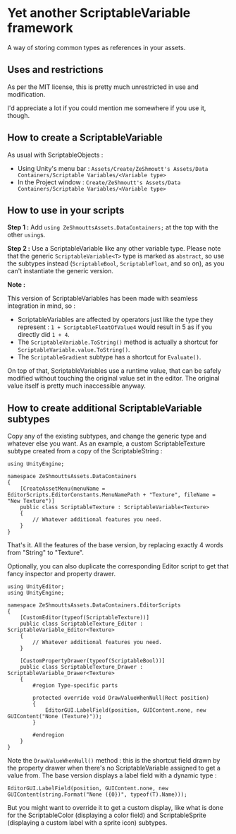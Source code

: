 # Yet another ScriptableVariable framework

A way of storing common types as references in your assets.

## Uses and restrictions

As per the MIT license, this is pretty much unrestricted in use and modification.

I'd appreciate a lot if you could mention me somewhere if you use it, though.

## How to create a ScriptableVariable

As usual with ScriptableObjects :

* Using Unity's menu bar : `Assets/Create/ZeShmoutt's Assets/Data Containers/Scriptable Variables/<Variable type>`
* In the Project window : `Create/ZeShmoutt's Assets/Data Containers/Scriptable Variables/<Variable type>`

## How to use in your scripts

**Step 1 :** Add `using ZeShmouttsAssets.DataContainers;` at the top with the other `using`s.

**Step 2 :** Use a ScriptableVariable like any other variable type. Please note that the generic `ScriptableVariable<T>` type is marked as `abstract`, so use the subtypes instead (`ScriptableBool`, `ScriptableFloat`, and so on), as you can't instantiate the generic version.

**Note :**

This version of ScriptableVariables has been made with seamless integration in mind, so :

* ScriptableVariables are affected by operators just like the type they represent : `1 + ScriptableFloatOfValue4` would result in 5 as if you directly did `1 + 4`.
* The `ScriptableVariable.ToString()` method is actually a shortcut for `ScriptableVariable.value.ToString()`.
* The `ScriptableGradient` subtype has a shortcut for `Evaluate()`.

On top of that, ScriptableVariables use a runtime value, that can be safely modified without touching the original value set in the editor. The original value itself is pretty much inaccessible anyway.

## How to create additional ScriptableVariable subtypes

Copy any of the existing subtypes, and change the generic type and whatever else you want. As an example, a custom ScriptableTexture subtype created from a copy of the ScriptableString :

    using UnityEngine;

    namespace ZeShmouttsAssets.DataContainers
    {
        [CreateAssetMenu(menuName = EditorScripts.EditorConstants.MenuNamePath + "Texture", fileName = "New Texture")]
        public class ScriptableTexture : ScriptableVariable<Texture>
        {
            // Whatever additional features you need.
        } 
    }
    
That's it. All the features of the base version, by replacing exactly 4 words from "String" to "Texture".

Optionally, you can also duplicate the corresponding Editor script to get that fancy inspector and property drawer.

	using UnityEditor;
	using UnityEngine;

	namespace ZeShmouttsAssets.DataContainers.EditorScripts
	{
		[CustomEditor(typeof(ScriptableTexture))]
		public class ScriptableTexture_Editor : ScriptableVariable_Editor<Texture>
		{
			// Whatever additional features you need.
		}

		[CustomPropertyDrawer(typeof(ScriptableBool))]
		public class ScriptableTexture_Drawer : ScriptableVariable_Drawer<Texture>
		{
			#region Type-specific parts

			protected override void DrawValueWhenNull(Rect position)
			{
				EditorGUI.LabelField(position, GUIContent.none, new GUIContent("None (Texture)"));
			}

			#endregion
		}
	}

Note the `DrawValueWhenNull()` method : this is the shortcut field drawn by the property drawer when there's no ScriptableVariable assigned to get a value from. The base version displays a label field with a dynamic type :

	EditorGUI.LabelField(position, GUIContent.none, new GUIContent(string.Format("None ({0})", typeof(T).Name)));

But you might want to override it to get a custom display, like what is done for the ScriptableColor (displaying a color field) and ScriptableSprite (displaying a custom label with a sprite icon) subtypes.
